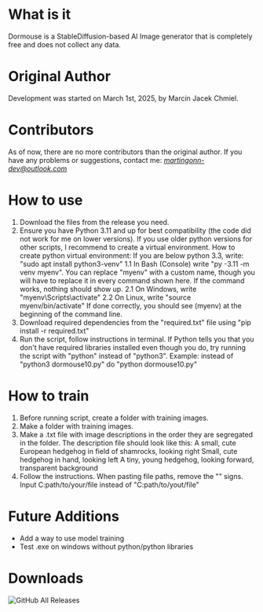 # What is it
Dormouse is a StableDiffusion-based AI Image generator that is completely free and does not collect any data.
# Original Author 
Development was started on March 1st, 2025, by Marcin Jacek Chmiel.
# Contributors 
As of now, there are no more contributors than the original author.
If you have any problems or suggestions, contact me: *martingonn-dev@outlook.com*
# How to use
1. Download the files from the release you need.
2. Ensure you have Python 3.11 and up for best compatibility (the code did not work for me on lower versions). If you use older python versions for other scripts, I recommend to create a virtual environment.
How to create python virtual environment:
  If you are below python 3.3, write:
    "sudo apt install python3-venv"
1.1 In Bash (Console) write "py -3.11 -m venv myenv". You can replace "myenv" with a custom name, though you will have to replace it in every command shown here.
   If the command works, nothing should show up.
   2.1 On Windows, write "myenv\Scripts\activate"
   2.2 On Linux, write "source myenv/bin/activate"
   If done correctly, you should see (myenv) at the beginning of the command line.
4. Download required dependencies from the "required.txt" file using "pip install -r required.txt"
5. Run the script, follow instructions in terminal.
   If Python tells you that you don't have required libraries installed even though you do, try running the script with "python" instead of "python3". Example: instead of "python3 dormouse10.py" do "python dormouse10.py"

# How to train
1. Before running script, create a folder with training images.
2. Make a folder with training images.
3. Make a .txt file with image descriptions in the order they are segregated in the folder. The description file should look like this:
  A small, cute European hedgehog in field of shamrocks, looking right
  Small, cute hedgehog in hand, looking left
  A tiny, young hedgehog, looking forward, transparent background
4. Follow the instructions. When pasting file paths, remove the "" signs. Input C:path/to/your/file instead of "C:path/to/yout/file"

# Future Additions
* Add a way to use model training
* Test .exe on windows without python/python libraries

# Downloads
![GitHub All Releases](https://img.shields.io/github/downloads/Martingonn/Dormouse-ImageGen/total)
